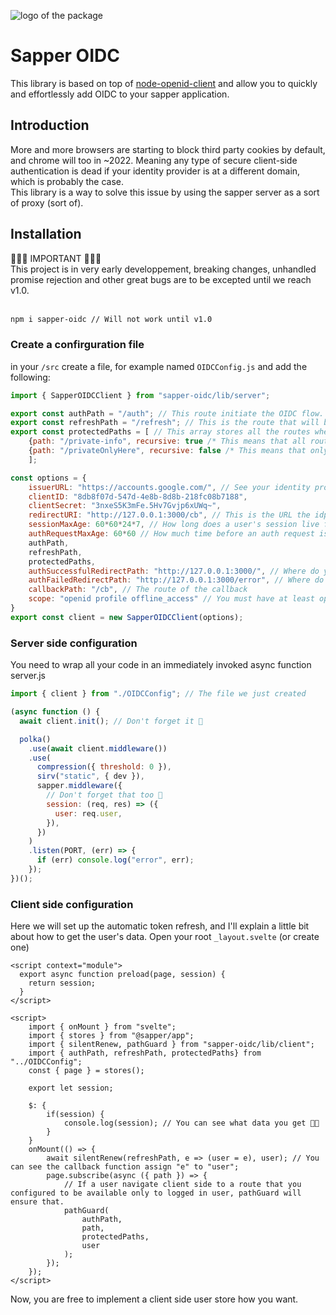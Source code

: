 ![logo of the package](https://i.imgur.com/Pv05YSp.png)

# Sapper OIDC

This library is based on top of [node-openid-client](https://github.com/panva/node-openid-client) and allow you to quickly and effortlessly add OIDC to your sapper application. <br>

## Introduction

More and more browsers are starting to block third party cookies by default, and chrome will too in ~2022. Meaning any type of secure client-side authentication is dead if your identity provider is at a different domain, which is probably the case. <br>
This library is a way to solve this issue by using the sapper server as a sort of proxy (sort of). <br>

## Installation

🚧🚧🚧 IMPORTANT 🚧🚧🚧<br>
This project is in very early developpement, breaking changes, unhandled promise rejection and other great bugs are to be excepted until we reach v1.0.<br> <br>

```bash
npm i sapper-oidc // Will not work until v1.0
```

### Create a confirguration file

in your `/src` create a file, for example named `OIDCConfig.js` and add the following:

```js
import { SapperOIDCClient } from "sapper-oidc/lib/server";

export const authPath = "/auth"; // This route initiate the OIDC flow.
export const refreshPath = "/refresh"; // This is the route that will be called when tokens need to be refreshed
export const protectedPaths = [ // This array stores all the routes where the user MUST be logged in, if not he will be redirected to the identity provider.
    {path: "/private-info", recursive: true /* This means that all route starting with /private-info required the user to be logged in*/ },
    {path: "/privateOnlyHere", recursive: false /* This means that only /privateOnlyHere requires the user to be logged in, /privateOnlyHere/1234569 doesn't require the user to be logged in*/ }
    ];

const options = {
    issuerURL: "https://accounts.google.com/", // See your identity provider documentation
    clientID: "8db8f07d-547d-4e8b-8d8b-218fc08b7188",
    clientSecret: "3nxeS5K3mFe.5Hv7Gvjp6xUWq~",
    redirectURI: "http://127.0.0.1:3000/cb", // This is the URL the idp will redirect the user to. It must be the callback route that you will define bellow.
    sessionMaxAge: 60*60*24*7, // How long does a user's session live for (in seconds)
    authRequestMaxAge: 60*60 // How much time before an auth request is deemed invalid (in seconds).
    authPath,
    refreshPath,
    protectedPaths,
    authSuccessfulRedirectPath: "http://127.0.0.1:3000/", // Where do you want the user to be redirected to upon successful auth
    authFailedRedirectPath: "http://127.0.0.1:3000/error", // Where do you want the user to be redirected to upon failed auth
    callbackPath: "/cb", // The route of the callback
    scope: "openid profile offline_access" // You must have at least openid and offline_access
}
export const client = new SapperOIDCClient(options);
```

### Server side configuration

You need to wrap all your code in an immediately invoked async function<br>
server.js

```js
import { client } from "./OIDCConfig"; // The file we just created

(async function () {
  await client.init(); // Don't forget it 🚦

  polka()
    .use(await client.middleware())
    .use(
      compression({ threshold: 0 }),
      sirv("static", { dev }),
      sapper.middleware({
        // Don't forget that too 🚦
        session: (req, res) => ({
          user: req.user,
        }),
      })
    )
    .listen(PORT, (err) => {
      if (err) console.log("error", err);
    });
})();
```

### Client side configuration

Here we will set up the automatic token refresh, and I'll explain a little bit about how to get the user's data.
Open your root `_layout.svelte` (or create one)

```svelte
<script context="module">
  export async function preload(page, session) {
    return session;
  }
</script>

<script>
    import { onMount } from "svelte";
    import { stores } from "@sapper/app";
    import { silentRenew, pathGuard } from "sapper-oidc/lib/client";
    import { authPath, refreshPath, protectedPaths} from "../OIDCConfig";
    const { page } = stores();

    export let session;

    $: {
        if(session) {
            console.log(session); // You can see what data you get 👩‍🔬
        }
    }
    onMount(() => {
        await silentRenew(refreshPath, e => (user = e), user); // You can see the callback function assign "e" to "user";
        page.subscribe(async ({ path }) => {
            // If a user navigate client side to a route that you configured to be available only to logged in user, pathGuard will ensure that.
            pathGuard(
                authPath,
                path,
                protectedPaths,
                user
            );
        });
    });
</script>
```

Now, you are free to implement a client side user store how you want.
